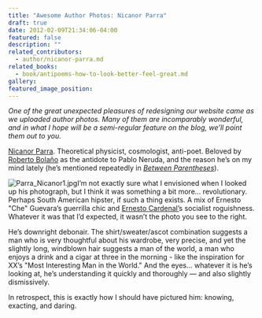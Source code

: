 ```yaml
---
title: "Awesome Author Photos: Nicanor Parra"
draft: true
date: 2012-02-09T21:34:06-04:00
featured: false
description: ""
related_contributors:
  - author/nicanor-parra.md
related_books:
  - book/antipoems-how-to-look-better-feel-great.md
gallery:
featured_image_position: 
---
```


_One of the great unexpected pleasures of redesigning our website came as we uploaded author photos. Many of them are incomparably wonderful, and in what I hope will be a semi-regular feature on the blog, we’ll point them out to you._

[Nicanor Parra](http://ndbooks.com/author/nicanor-parra). Theoretical physicist, cosmologist, anti-poet. Beloved by [Roberto Bolaño](http://ndbooks.com/author/roberto-bolano) as the antidote to Pablo Neruda, and the reason he’s on my mind lately (he’s mentioned repeatedly in [_Between Parentheses_](http://ndbooks.com/book/between-parentheses-essays-articles-and-speeches-1998-2003)).

![Parra_Nicanor1.jpg](http://ndbooks.com/images/authors/Parra_Nicanor1.jpg)I’m not exactly sure what I envisioned when I looked up his photograph, but I think it was something a bit more… revolutionary. Perhaps South American hipster, if such a thing exists. A mix of Ernesto "Che" Guevara’s guerrilla chic and [Ernesto Cardenal’](http://ndbooks.com/author/ernesto-cardenal)s socialist roguishness. Whatever it was that I’d expected, it wasn’t the photo you see to the right.

He’s downright debonair. The shirt/sweater/ascot combination suggests a man who is very thoughtful about his wardrobe, very precise, and yet the slightly long, windblown hair suggests a man of the world, a man who enjoys a drink and a cigar at three in the morning - like the inspiration for XX’s "Most Interesting Man in the World." And the eyes… whatever it is he’s looking at, he’s understanding it quickly and thoroughly — and also slightly dismissively. 

In retrospect, this is exactly how I should have pictured him: knowing, exacting, and daring. 

